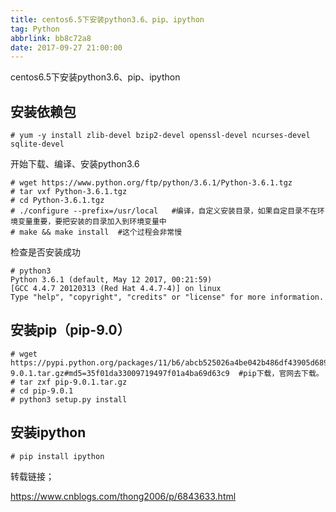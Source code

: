 ```yaml
---
title: centos6.5下安装python3.6、pip、ipython
tag: Python
abbrlink: bb8c72a8
date: 2017-09-27 21:00:00
---
```


centos6.5下安装python3.6、pip、ipython

<!--more-->

## 安装依赖包

```
# yum -y install zlib-devel bzip2-devel openssl-devel ncurses-devel sqlite-devel
```

开始下载、编译、安装python3.6

```
# wget https://www.python.org/ftp/python/3.6.1/Python-3.6.1.tgz
# tar vxf Python-3.6.1.tgz
# cd Python-3.6.1.tgz
# ./configure --prefix=/usr/local   #编译，自定义安装目录，如果自定目录不在环境变量重要，要把安装的目录加入到环境变量中
# make && make install  #这个过程会非常慢 
```

检查是否安装成功

```
# python3
Python 3.6.1 (default, May 12 2017, 00:21:59) 
[GCC 4.4.7 20120313 (Red Hat 4.4.7-4)] on linux
Type "help", "copyright", "credits" or "license" for more information.
```

## 安装pip（pip-9.0）

```
# wget https://pypi.python.org/packages/11/b6/abcb525026a4be042b486df43905d6893fb04f05aac21c32c638e939e447/pip-9.0.1.tar.gz#md5=35f01da33009719497f01a4ba69d63c9  #pip下载，官网去下载。
# tar zxf pip-9.0.1.tar.gz 
# cd pip-9.0.1
# python3 setup.py install
```

## 安装ipython

```
# pip install ipython
```

转载链接；

https://www.cnblogs.com/thong2006/p/6843633.html